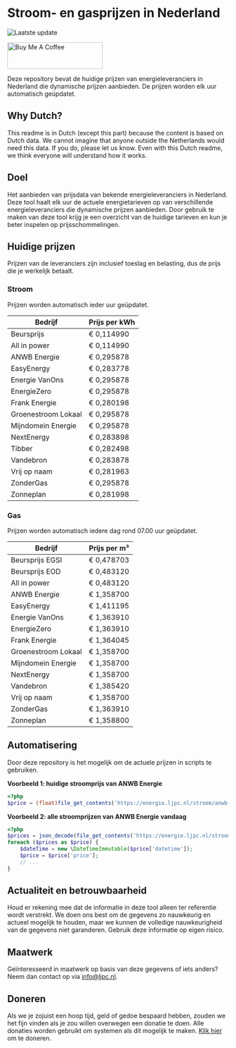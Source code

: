 # Stroom- en gasprijzen in Nederland

![Laatste update](https://img.shields.io/badge/laatste%20update-2025--01--26%2014%3A00%20CET-brightgreen)

<a href="https://www.buymeacoffee.com/Lars-" target="_blank"><img src="https://cdn.buymeacoffee.com/buttons/v2/default-orange.png" alt="Buy Me A Coffee" height="60" style="height: 60px !important;width: 217px !important;" ></a>

Deze repository bevat de huidige prijzen van energieleveranciers in Nederland die dynamische prijzen aanbieden. De prijzen worden elk uur automatisch geüpdatet.

## Why Dutch?

This readme is in Dutch (except this part) because the content is based on Dutch data. We cannot imagine that anyone outside the Netherlands would need this data. If you do, please let us know. Even with this Dutch readme, we think
everyone will understand how it works.

## Doel

Het aanbieden van prijsdata van bekende energieleveranciers in Nederland. Deze tool haalt elk uur de actuele energietarieven op van verschillende energieleveranciers die dynamische prijzen aanbieden. Door gebruik te maken van deze tool
krijg je een overzicht van de huidige tarieven en kun je beter inspelen op prijsschommelingen.

## Huidige prijzen

Prijzen van de leveranciers zijn inclusief toeslag en belasting, dus de prijs die je werkelijk betaalt.

### Stroom

Prijzen worden automatisch ieder uur geüpdatet.

 Bedrijf | Prijs per kWh 
---------|---------------
Beursprijs | € 0,114990
All in power | € 0,114990
ANWB Energie | € 0,295878
EasyEnergy | € 0,283778
Energie VanOns | € 0,295878
EnergieZero | € 0,295878
Frank Energie | € 0,280198
Groenestroom Lokaal | € 0,295878
Mijndomein Energie | € 0,295878
NextEnergy | € 0,283898
Tibber | € 0,282498
Vandebron | € 0,283878
Vrij op naam | € 0,281963
ZonderGas | € 0,295878
Zonneplan | € 0,281998


### Gas

Prijzen worden automatisch iedere dag rond 07.00 uur geüpdatet.

 Bedrijf | Prijs per m³ 
---------|--------------
Beursprijs EGSI | € 0,478703
Beursprijs EOD | € 0,483120
All in power | € 0,483120
ANWB Energie | € 1,358700
EasyEnergy | € 1,411195
Energie VanOns | € 1,363910
EnergieZero | € 1,363910
Frank Energie | € 1,364045
Groenestroom Lokaal | € 1,358700
Mijndomein Energie | € 1,358700
NextEnergy | € 1,358700
Vandebron | € 1,385420
Vrij op naam | € 1,358700
ZonderGas | € 1,363910
Zonneplan | € 1,358800


## Automatisering

Door deze repository is het mogelijk om de actuele prijzen in scripts te gebruiken.

**Voorbeeld 1: huidige stroomprijs van ANWB Energie**

```php
<?php
$price = (float)file_get_contents('https://energie.ljpc.nl/stroom/anwb-energie-nu.txt');

```

**Voorbeeld 2: alle stroomprijzen van ANWB Energie vandaag**

```php
<?php
$prices = json_decode(file_get_contents('https://energie.ljpc.nl/stroom/all-in-power-vandaag.json'),true);
foreach ($prices as $price) {
    $dateTime = new \DateTimeImmutable($price['datetime']);
    $price = $price['price'];
    // ...
}
```

## Actualiteit en betrouwbaarheid

Houd er rekening mee dat de informatie in deze tool alleen ter referentie wordt verstrekt. We doen ons best om de gegevens zo nauwkeurig en actueel mogelijk te houden, maar we kunnen de volledige nauwkeurigheid van de gegevens niet
garanderen. Gebruik deze informatie op eigen risico.

## Maatwerk

Geïnteresseerd in maatwerk op basis van deze gegevens of iets anders? Neem dan contact op
via [info@ljpc.nl](mailto:info@ljpc.nl?subject=Energie%20prijzen).

## Doneren

Als we je zojuist een hoop tijd, geld of gedoe bespaard hebben, zouden we het fijn vinden als je zou willen overwegen een
donatie te doen. Alle donaties worden gebruikt om systemen als dit mogelijk te
maken. [Klik hier](https://www.buymeacoffee.com/Lars-) om te doneren.
